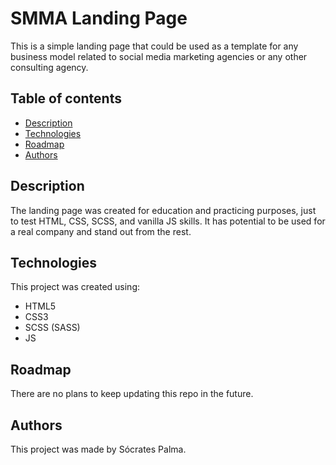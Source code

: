 # SMMA Landing Page

This is a simple landing page that could be used as a template for any business model related to social media marketing agencies or any other consulting agency.

## Table of contents

- [Description](#Description)
- [Technologies](#Technologies)
- [Roadmap](#Roadmap)
- [Authors](#Authors)

## Description

The landing page was created for education and practicing purposes, just to test HTML, CSS, SCSS, and vanilla JS skills. It has potential to be used for a real company and stand out from the rest.

## Technologies

This project was created using:

- HTML5
- CSS3
- SCSS (SASS)
- JS

## Roadmap

There are no plans to keep updating this repo in the future.

## Authors

This project was made by Sócrates Palma.
